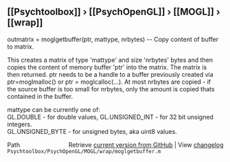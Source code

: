 ## [[Psychtoolbox]] &#8250; [[PsychOpenGL]] &#8250; [[MOGL]] &#8250; [[wrap]]

outmatrix = moglgetbuffer(ptr, mattype, nrbytes) -- Copy content of buffer to matrix.  
  
This creates a matrix of type 'mattype' and size 'nrbytes' bytes and then  
copies the content of memory buffer 'ptr' into the matrix. The matrix is  
then returned. ptr needs to be a handle to a buffer previously created via  
ptr=moglmalloc() or ptr = moglcalloc(...). At most nrbytes are copied - if  
the source buffer is too small for nrbytes, only the amount is copied thats  
contained in the buffer.  
  
mattype can be currently one of:  
GL.DOUBLE - for double values, GL.UNSIGNED\_INT - for 32 bit unsigned integers.  
GL.UNSIGNED\_BYTE - for unsigned bytes, aka uint8 values.  
  




<div class="code_header" style="text-align:right;">
  <span style="float:left;">Path&nbsp;&nbsp;</span> <span class="counter">Retrieve <a href=
  "https://raw.github.com/Psychtoolbox-3/Psychtoolbox-3/beta/Psychtoolbox/PsychOpenGL/MOGL/wrap/moglgetbuffer.m">current version from GitHub</a> | View <a href=
  "https://github.com/Psychtoolbox-3/Psychtoolbox-3/commits/beta/Psychtoolbox/PsychOpenGL/MOGL/wrap/moglgetbuffer.m">changelog</a></span>
</div>
<div class="code">
  <code>Psychtoolbox/PsychOpenGL/MOGL/wrap/moglgetbuffer.m</code>
</div>

